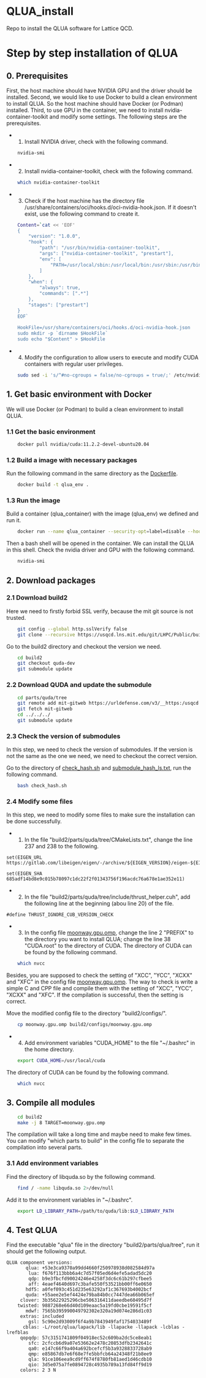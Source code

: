 # QLUA_install
Repo to install the QLUA software for Lattice QCD.



# Step by step installation of QLUA

## 0. Prerequisites

First, the host machine should have NVIDIA GPU and the driver should be installed. Second, we would like to use Docker to build a clean environment to install QLUA. So the host machine should have Docker (or Podman) installed. Third, to use GPU in the container, we need to install nvidia-container-toolkit and modify some settings. The following steps are the prerequisites.

- 1. Install NVIDIA driver, check with the following command.
```bash
    nvidia-smi
```
- 2. Install nvidia-container-toolkit, check with the following command.
```bash
    which nvidia-container-toolkit
``` 

- 3. Check if the host machine has the directory file /usr/share/containers/oci/hooks.d/oci-nvidia-hook.json. If it doesn't exist, use the following command to create it.
```bash
    Content=`cat << 'EOF'
    {
        "version": "1.0.0",
        "hook": {
            "path": "/usr/bin/nvidia-container-toolkit",
            "args": ["nvidia-container-toolkit", "prestart"],
            "env": [
                "PATH=/usr/local/sbin:/usr/local/bin:/usr/sbin:/usr/bin:/sbin:/bin"
            ]
        },
        "when": {
            "always": true,
            "commands": [".*"]
        },
        "stages": ["prestart"]
    }
    EOF`
    
    HookFile=/usr/share/containers/oci/hooks.d/oci-nvidia-hook.json
    sudo mkdir -p `dirname $HookFile`
    sudo echo "$Content" > $HookFile
```

- 4. Modify the configuration to allow users to execute and modify CUDA containers with regular user privileges.
```bash
    sudo sed -i 's/^#no-cgroups = false/no-cgroups = true/;' /etc/nvidia-container-runtime/config.toml
```


## 1. Get basic environment with Docker
We will use Docker (or Podman) to build a clean environment to install QLUA.

### 1.1 Get the basic environment
```bash
    docker pull nvidia/cuda:11.2.2-devel-ubuntu20.04
```

### 1.2 Build a image with necessary packages
Run the following command in the same directory as the [Dockerfile](/Dockerfile).
```bash
    docker build -t qlua_env .
```

### 1.3 Run the image
Build a container (qlua_container) with the image (qlua_env) we defined and run it.
```bash
    docker run --name qlua_container --security-opt=label=disable --hooks-dir=/usr/share/containers/oci/hooks.d/ --runtime=nvidia -it qlua_env
```

Then a bash shell will be opened in the container. We can install the QLUA in this shell. Check the nvidia driver and GPU with the following command.
```bash
    nvidia-smi
```

## 2. Download packages

### 2.1 Download build2
Here we need to firstly forbid SSL verify, because the mit git source is not trusted.
```bash
    git config --global http.sslVerify false
    git clone --recursive https://usqcd.lns.mit.edu/git/LHPC/Public/build2.git
```

Go to the build2 directory and checkout the version we need.
```bash
    cd build2
    git checkout quda-dev
    git submodule update
```

### 2.2 Download QUDA and update the submodule
```bash
    cd parts/quda/tree
    git remote add mit-gitweb https://urldefense.com/v3/__https:/usqcd.lns.mit.edu/git/LHPC/Public/alien-libs/quda.git
    git fetch mit-gitweb
    cd ../../../
    git submodule update
```

### 2.3 Check the version of submodules
In this step, we need to check the version of submodules. If the version is not the same as the one we need, we need to checkout the correct version.

Go to the directory of [check_hash.sh](/check_hash.sh) and [submodule_hash_ls.txt](/submodule_hash_ls.txt), run the following command.
```bash
    bash check_hash.sh
```

### 2.4 Modify some files
In this step, we need to modify some files to make sure the installation can be done successfully.

- 1. In the file "build2/parts/quda/tree/CMakeLists.txt", change the line 237 and 238 to the following.
```
set(EIGEN_URL https://gitlab.com/libeigen/eigen/-/archive/${EIGEN_VERSION}/eigen-${EIGEN_VERSION}.tar.bz2)

set(EIGEN_SHA 685adf14bd8e9c015b78097c1dc22f2f01343756f196acdc76a678e1ae352e11)
```

- 2. In the file "build2/parts/quda/tree/include/thrust_helper.cuh", add the following line at the beginning (abou line 20) of the file.
```
#define THRUST_IGNORE_CUB_VERSION_CHECK
```

- 3. In the config file [moonway.gpu.omp](/moonway.gpu.omp), change the line 2 "PREFIX" to the directory you want to install QLUA; change the line 38 "CUDA.root" to the directory of CUDA. The directory of CUDA can be found by the following command.
```bash
    which nvcc
```

Besides, you are supposed to check the setting of "XCC", "YCC", "XCXX" and "XFC" in the config file [moonway.gpu.omp](/moonway.gpu.omp). The way to check is write a simple C and CPP file and compile them with the setting of "XCC", "YCC", "XCXX" and "XFC". If the compilation is successful, then the setting is correct.

Move the modified config file to the directory "build2/configs/".
```bash
    cp moonway.gpu.omp build2/configs/moonway.gpu.omp
```

- 4. Add environment variables "CUDA_HOME" to the file "~/.bashrc" in the home directory.
```bash
    export CUDA_HOME=/usr/local/cuda
```
The directory of CUDA can be found by the following command.
```bash
    which nvcc
```

## 3. Compile all modules
```bash
    cd build2
    make -j 8 TARGET=moonway.gpu.omp
```

The compilation will take a long time and maybe need to make few times. You can modify "which parts to build" in the config file to separate the compilation into several parts.

### 3.1 Add environment variables
Find the directory of libquda.so by the following command.
```bash
    find / -name libquda.so 2>/dev/null
```
Add it to the environment variables in "~/.bashrc".
```bash
    export LD_LIBRARY_PATH=/path/to/quda/lib:$LD_LIBRARY_PATH
```

## 4. Test QLUA
Find the executable "qlua" file in the directory "build2/parts/qlua/tree", run it should get the following output.
```
QLUA component versions:
       qlua: +53e3ca9370a99dd4660f250978938d082584d97a
        lua: f676f113bbb6a4c7d57f05ed6d4efe5adad5dc20
        qdp: b9e3fbcfd90024246e4258f3dc6c61b297cfbee5
        aff: 4eaef4640d697c3bafe550f53521bb00ff6e0650
       hdf5: a0fef093c451d235e63292af1c367693b4002bcf
       quda: +55aee2e5ef4424e79ba84b0cc7447dea66b065ef
     clover: 3b35622925296cbe506316411daeedbe60495d7f
    twisted: 9887268e66d40d109eaac5a19fd0cbe19591f5cf
       mdwf: 7565b395990049792302e320a19d074e286d1c03
     extras: included
        gsl: 5c90e2d93009f6f4a9b7843949faf1754033489f
      cblas: -L/root/qlua/lapack/lib -llapacke -llapack -lcblas -lrefblas 
     qopqdp: 57c3151741809f04918ec52c609ba2dc5ce8eab1
        sfc: 2cfccb6d9a07e53662e2478c20853dfb2342641c
        qa0: e147c66f9a404a692bcefcf5b3a9328833728ab9
        qmp: e85867db7e6f68e7fe5bbfcb64a24348f21b8ee9
        qla: 91ce106eea9cd9ff674f8780fb81aed1d46cdb10
        qio: 3d5e075a7fe0894728c4935b789a13fd84ff9d19
     colors: 2 3 N
```